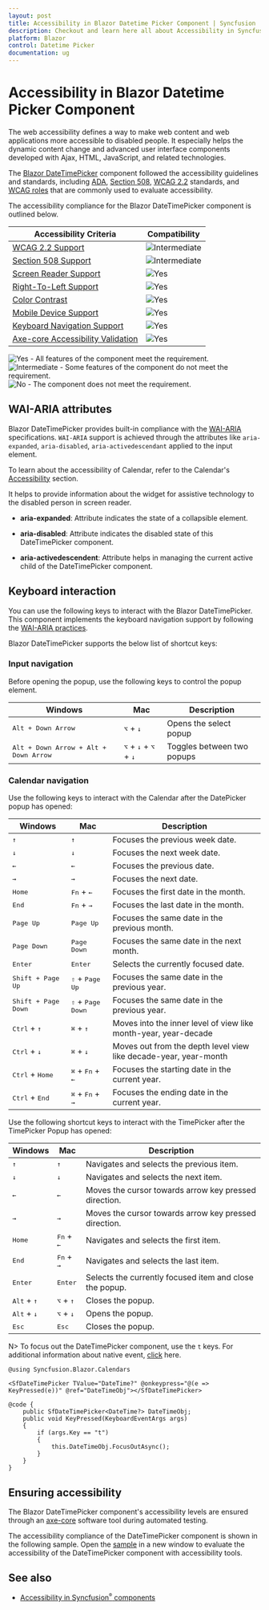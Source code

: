 ```yaml
---
layout: post
title: Accessibility in Blazor Datetime Picker Component | Syncfusion
description: Checkout and learn here all about Accessibility in Syncfusion Blazor Datetime Picker component and more.
platform: Blazor
control: Datetime Picker 
documentation: ug
---
```


# Accessibility in Blazor Datetime Picker Component

The web accessibility defines a way to make web content and web applications more accessible to disabled people. It especially helps the dynamic content change and advanced user interface components developed with Ajax, HTML, JavaScript, and related technologies.

The [Blazor DateTimePicker](https://www.syncfusion.com/blazor-components/blazor-datetime-picker) component followed the accessibility guidelines and standards, including [ADA](https://www.ada.gov/), [Section 508](https://www.section508.gov/), [WCAG 2.2](https://www.w3.org/TR/WCAG22/) standards, and [WCAG roles](https://www.w3.org/TR/wai-aria/#roles) that are commonly used to evaluate accessibility.

The accessibility compliance for the Blazor DateTimePicker component is outlined below.

| Accessibility Criteria | Compatibility |
| -- | -- |
| [WCAG 2.2 Support](../common/accessibility#accessibility-standards) | <img src="https://cdn.syncfusion.com/content/images/documentation/partial.png" alt="Intermediate"> |
| [Section 508 Support](../common/accessibility#accessibility-standards) | <img src="https://cdn.syncfusion.com/content/images/documentation/partial.png" alt="Intermediate"> |
| [Screen Reader Support](../common/accessibility#screen-reader-support) | <img src="https://cdn.syncfusion.com/content/images/documentation/full.png" alt="Yes"> |
| [Right-To-Left Support](../common/accessibility#right-to-left-support) | <img src="https://cdn.syncfusion.com/content/images/documentation/full.png" alt="Yes"> |
| [Color Contrast](../common/accessibility#color-contrast) | <img src="https://cdn.syncfusion.com/content/images/documentation/full.png" alt="Yes"> |
| [Mobile Device Support](../common/accessibility#mobile-device-support) | <img src="https://cdn.syncfusion.com/content/images/documentation/full.png" alt="Yes"> |
| [Keyboard Navigation Support](../common/accessibility#keyboard-navigation-support) | <img src="https://cdn.syncfusion.com/content/images/documentation/full.png" alt="Yes"> |
| [Axe-core Accessibility Validation](../common/accessibility#ensuring-accessibility) | <img src="https://cdn.syncfusion.com/content/images/documentation/full.png" alt="Yes"> |

<style>
    .post .post-content img {
        display: inline-block;
        margin: 0.5em 0;
    }
</style>
<div><img src="https://cdn.syncfusion.com/content/images/documentation/full.png" alt="Yes"> - All features of the component meet the requirement.</div>

<div><img src="https://cdn.syncfusion.com/content/images/documentation/partial.png" alt="Intermediate"> - Some features of the component do not meet the requirement.</div>

<div><img src="https://cdn.syncfusion.com/content/images/documentation/not-supported.png" alt="No"> - The component does not meet the requirement.</div>

## WAI-ARIA attributes

Blazor DateTimePicker provides built-in compliance with the [WAI-ARIA](https://www.w3.org/WAI/ARIA/apg/) specifications. `WAI-ARIA` support is achieved through the attributes like `aria-expanded`, `aria-disabled`, `aria-activedescendant` applied to the input element.

To learn about the accessibility of Calendar, refer to the Calendar's [Accessibility](https://blazor.syncfusion.com/documentation/calendar/accessibility) section.

It helps to provide information about the widget for assistive technology to the disabled person in screen reader.

* **aria-expanded**: Attribute indicates the state of a collapsible element.

* **aria-disabled**: Attribute indicates the disabled state of this DateTimePicker component.

* **aria-activedescendent**: Attribute helps in managing the current active child of the DateTimePicker component.

## Keyboard interaction

You can use the following keys to interact with the Blazor DateTimePicker. This component implements the keyboard navigation support by following the [WAI-ARIA practices](https://www.w3.org/WAI/ARIA/apg/).

Blazor DateTimePicker supports the below list of shortcut keys:

### Input navigation

Before opening the popup, use the following keys to control the popup element.

| Windows | Mac | Description |
| --- | --- | --- |
| <kbd>Alt +  Down Arrow</kbd> | <kbd>⌥</kbd> + <kbd>↓</kbd> | Opens the select popup |
| <kbd>Alt +  Down Arrow + Alt +  Down Arrow </kbd> | <kbd>⌥</kbd> + <kbd>↓</kbd> + <kbd>⌥</kbd> + <kbd>↓</kbd> | Toggles between two popups |

### Calendar navigation

Use the following keys to interact with the Calendar after the DatePicker popup has opened:

| Windows | Mac | Description |
| --- | --- | --- |
| <kbd>↑</kbd> | <kbd>↑</kbd> | Focuses the previous week date. |
| <kbd>↓</kbd> | <kbd>↓</kbd> | Focuses the next week date. |
| <kbd>←</kbd> | <kbd>←</kbd> | Focuses the previous date. |
| <kbd>→</kbd> | <kbd>→</kbd> | Focuses the next date. |
| <kbd>Home</kbd> | <kbd>Fn</kbd> + <kbd>←</kbd> | Focuses the first date in the month. |
| <kbd>End</kbd> | <kbd>Fn</kbd> + <kbd>→</kbd> | Focuses the last date in the month. |
| <kbd>Page Up</kbd> | <kbd>Page Up</kbd> | Focuses the same date in the previous month. |
| <kbd>Page Down</kbd> | <kbd>Page Down</kbd> | Focuses the same date in the next month. |
| <kbd>Enter</kbd> | <kbd>Enter</kbd> | Selects the currently focused date. |
| <kbd>Shift + Page Up</kbd> | <kbd>⇧</kbd> + <kbd>Page Up</kbd> | Focuses the same date in the previous year. |
| <kbd>Shift + Page Down</kbd> | <kbd>⇧</kbd> + <kbd>Page Down</kbd> | Focuses the same date in the previous year. |
| <kbd>Ctrl</kbd> + <kbd>↑</kbd> | <kbd>⌘</kbd> + <kbd>↑</kbd> | Moves into the inner level of view like month-year, year-decade |
| <kbd>Ctrl</kbd> + <kbd>↓</kbd> | <kbd>⌘</kbd> + <kbd>↓</kbd> | Moves out from the depth level view like decade-year, year-month |
| <kbd>Ctrl</kbd> + <kbd>Home</kbd> | <kbd>⌘</kbd> + <kbd>Fn</kbd> + <kbd>←</kbd> | Focuses the starting date in the current year. |
| <kbd>Ctrl</kbd> + <kbd>End</kbd> | <kbd>⌘</kbd> + <kbd>Fn</kbd> + <kbd>→</kbd> | Focuses the ending date in the current year. |

Use the following shortcut keys to interact with the TimePicker after the TimePicker Popup has opened:

| Windows | Mac | Description |
| --- | --- | --- |
| <kbd>↑</kbd> | <kbd>↑</kbd> | Navigates and selects the previous item. |
| <kbd>↓</kbd> | <kbd>↓</kbd> | Navigates and selects the next item. |
| <kbd>←</kbd> | <kbd>←</kbd> | Moves the cursor towards arrow key pressed direction. |
| <kbd>→</kbd> | <kbd>→</kbd> | Moves the cursor towards arrow key pressed direction. |
| <kbd>Home</kbd> | <kbd>Fn</kbd> + <kbd>←</kbd> | Navigates and selects the first item. |
| <kbd>End</kbd> | <kbd>Fn</kbd> + <kbd>→</kbd> | Navigates and selects the last item. |
| <kbd>Enter</kbd> | <kbd>Enter</kbd> | Selects the currently focused item and close the popup. |
| <kbd>Alt</kbd> + <kbd>↑</kbd> | <kbd>⌥</kbd> + <kbd>↑</kbd> | Closes the popup. |
| <kbd>Alt</kbd> + <kbd>↓</kbd> | <kbd>⌥</kbd> + <kbd>↓</kbd> | Opens the popup. |
| <kbd>Esc</kbd> | <kbd>Esc</kbd> | Closes the popup. |

N> To focus out the DateTimePicker component, use the `t` keys. For additional information about native event, [click](https://blazor.syncfusion.com/documentation/datetime-picker/native-events) here.

```cshtml
@using Syncfusion.Blazor.Calendars

<SfDateTimePicker TValue="DateTime?" @onkeypress="@(e => KeyPressed(e))" @ref="DateTimeObj"></SfDateTimePicker>

@code {
    public SfDateTimePicker<DateTime?> DateTimeObj;
    public void KeyPressed(KeyboardEventArgs args)
    {
        if (args.Key == "t")
        {
            this.DateTimeObj.FocusOutAsync();
        }
    }
}
```
## Ensuring accessibility

The Blazor DateTimePicker component's accessibility levels are ensured through an [axe-core](https://www.npmjs.com/package/axe-core) software tool during automated testing.

The accessibility compliance of the DateTimePicker component is shown in the following sample. Open the [sample](https://blazor.syncfusion.com/accessibility/datetimepicker) in a new window to evaluate the accessibility of the DateTimePicker component with accessibility tools.

## See also

* [Accessibility in Syncfusion<sup style="font-size:70%">&reg;</sup> components](../common/accessibility)